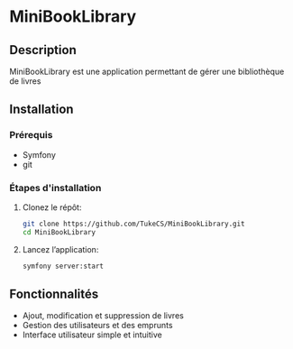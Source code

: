 # MiniBookLibrary

## Description
MiniBookLibrary est une application permettant de gérer une bibliothèque de livres

## Installation

### Prérequis
- Symfony
- git

### Étapes d'installation
1. Clonez le répôt:
   ```sh
   git clone https://github.com/TukeCS/MiniBookLibrary.git
   cd MiniBookLibrary
   ```
2. Lancez l’application:
   ```sh
   symfony server:start
   ```

## Fonctionnalités
- Ajout, modification et suppression de livres
- Gestion des utilisateurs et des emprunts
- Interface utilisateur simple et intuitive
